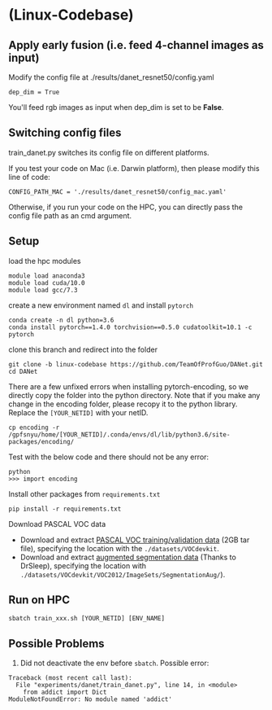 # (Linux-Codebase)

## Apply early fusion (i.e. feed 4-channel images as input)
Modify the config file at ./results/danet_resnet50/config.yaml
```
dep_dim = True
```
You'll feed rgb images as input when dep_dim is set to be **False**.

## Switching config files
train_danet.py switches its config file on different platforms.

If you test your code on Mac (i.e. Darwin platform), then please modify this line of code: 
```
CONFIG_PATH_MAC = './results/danet_resnet50/config_mac.yaml'
```
Otherwise, if you run your code on the HPC, you can directly pass the config file path as an cmd argument.

## Setup
load the hpc modules
```
module load anaconda3
module load cuda/10.0
module load gcc/7.3 
```
create a new environment named `dl` and install `pytorch`
```
conda create -n dl python=3.6
conda install pytorch==1.4.0 torchvision==0.5.0 cudatoolkit=10.1 -c pytorch
```
clone this branch and redirect into the folder
```
git clone -b linux-codebase https://github.com/TeamOfProfGuo/DANet.git
cd DANet
```
There are a few unfixed errors when installing pytorch-encoding, so we directly copy the folder into the python directory. Note that if you make any change in the encoding folder, please recopy it to the python library. Replace the `[YOUR_NETID]` with your netID.
```
cp encoding -r /gpfsnyu/home/[YOUR_NETID]/.conda/envs/dl/lib/python3.6/site-packages/encoding/
```
Test with the below code and there should not be any error:
```
python
>>> import encoding
```
Install other packages from `requirements.txt`
```
pip install -r requirements.txt
```
Download PASCAL VOC data
- Download and extract 
[PASCAL VOC training/validation data](http://host.robots.ox.ac.uk/pascal/VOC/voc2012/VOCtrainval_11-May-2012.tar) 
(2GB tar file), specifying the location with the `./datasets/VOCdevkit`.  
- Download and extract 
[augmented segmentation data](https://www.dropbox.com/s/oeu149j8qtbs1x0/SegmentationClassAug.zip?dl=0) 
(Thanks to DrSleep), specifying the location with `./datasets/VOCdevkit/VOC2012/ImageSets/SegmentationAug/`).  

## Run on HPC
```
sbatch train_xxx.sh [YOUR_NETID] [ENV_NAME]
```
## Possible Problems
1. Did not deactivate the env before `sbatch`. Possible error:
```
Traceback (most recent call last):
  File "experiments/danet/train_danet.py", line 14, in <module>
    from addict import Dict
ModuleNotFoundError: No module named 'addict'
```